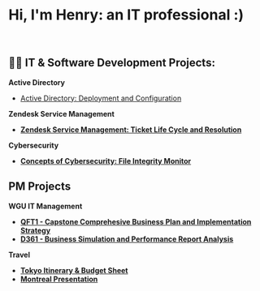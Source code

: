<h1>Hi, I'm Henry: an IT professional :) </h1> <br/>
<h2>👨‍💻 IT & Software Development Projects:</h2>

<b>Active Directory</b>
- [Active Directory: Deployment and Configuration](https://github.com/henrykim-projects/Active-Directory.git)

<b>Zendesk Service Management<b>
- [Zendesk Service Management: Ticket Life Cycle and Resolution](https://github.com/henrykim-projects/zendesk_sampleticket.git)

<b>Cybersecurity</b>
- [Concepts of Cybersecurity: File Integrity Monitor](https://github.com/henrykim-projects/file_integrity_monitor.git)

<h2>PM Projects</h2>

<b>WGU IT Management</b>
  - [QFT1 - Capstone Comprehesive Business Plan and Implementation Strategy](https://github.com/henrykim-projects/qft_capstone_hskim.git)
  - [D361 - Business Simulation and Performance Report Analysis](https://github.com/henrykim-projects/d361_hskim.git)

<b>Travel</b> 
- [Tokyo Itinerary & Budget Sheet]()
- [Montreal Presentation](https://github.com/henrykim-projects/montreal_presentation.git)


